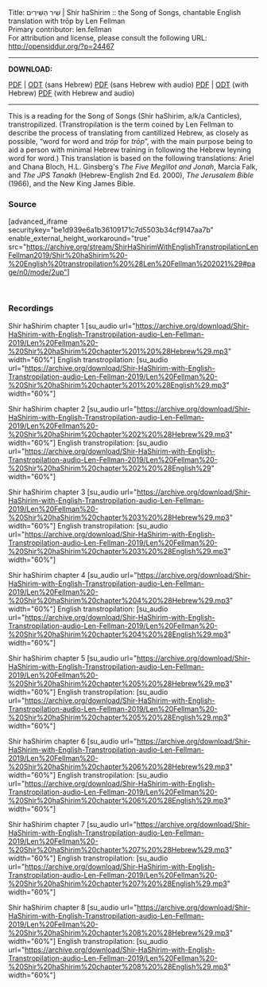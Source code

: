 <html>
<head></head>
<body>
Title: שִׁיר הַשִּׁירִים | Shir haShirim :: the Song of Songs, chantable English translation with trōp by Len Fellman<br />
Primary contributor: len.fellman<br />
For attribution and license, please consult the following URL: <a href="http://opensiddur.org/?p=24467">http://opensiddur.org/?p=24467</a>
<p />
<hr />

<strong>DOWNLOAD:</strong> 

<a href="https://archive.org/download/ShirHaShirimWithEnglishTranstropilationLenFellman2019/Shir%20haShirim%20-%20English%20transtropilation%20%28Len%20Fellman%202021%29%20-%20english%20only.pdf">PDF</a> | <a href="https://archive.org/download/ShirHaShirimWithEnglishTranstropilationLenFellman2019/Shir%20haShirim%20-%20English%20transtropilation%20%28Len%20Fellman%202021%29%20-%20english%20only.odt">ODT</a> (sans Hebrew) 
<a href="https://archive.org/download/ShirHaShirimWithEnglishTranstropilationLenFellman2019/Shir%20haShirim%20-%20English%20transtropilation%20with%20audio%20%28Len%20Fellman%202021%29%20-%20english%20only.pdf">PDF</a> (sans Hebrew with audio)
<a href="https://archive.org/download/ShirHaShirimWithEnglishTranstropilationLenFellman2019/Shir%20haShirim%20-%20English%20transtropilation%20%28Len%20Fellman%202021%29.pdf">PDF</a> | <a href="https://archive.org/download/ShirHaShirimWithEnglishTranstropilationLenFellman2019/Shir%20haShirim%20-%20English%20transtropilation%20%28Len%20Fellman%202021%29.odt">ODT</a> (with Hebrew) 
<a href="https://archive.org/download/ShirHaShirimWithEnglishTranstropilationLenFellman2019/Shir%20haShirim%20-%20English%20transtropilation%20with%20audio%20%28Len%20Fellman%202021%29.pdf">PDF</a> (with Hebrew and audio)

<hr />

This is a reading for the Song of Songs (Shir haShirim, a/k/a Canticles), transtropilized. (Transtropilation is the term coined by Len Fellman to describe the process of translating from cantillized Hebrew, as closely as possible, “word for word and <em>trōp</em> for <em>trōp</em>”, with the main purpose being to aid a person with minimal Hebrew training in following the Hebrew leyning word for word.) This translation is based on the following translations: Ariel and Chana Bloch, H.L. Ginsberg's <em>The Five Megillot and Jonah</em>, Marcia Falk, and <em>The JPS Tanakh</em> (Hebrew-English 2nd Ed. 2000), <em>The Jerusalem Bible</em> (1966), and the New King James Bible.

<h3>Source</h3>

[advanced_iframe securitykey="be1d939e6a1b36109171c7d5503b34cf9147aa7b" enable_external_height_workaround="true" src="https://archive.org/stream/ShirHaShirimWithEnglishTranstropilationLenFellman2019/Shir%20haShirim%20-%20English%20transtropilation%20%28Len%20Fellman%202021%29#page/n0/mode/2up"]

&nbsp;
<h3>Recordings</h3>

Shir haShirim chapter 1 [su_audio url="https://archive.org/download/Shir-HaShirim-with-English-Transtropilation-audio-Len-Fellman-2019/Len%20Fellman%20-%20Shir%20haShirim%20chapter%201%20%28Hebrew%29.mp3" width="60%"]
English transtropilation: [su_audio url="https://archive.org/download/Shir-HaShirim-with-English-Transtropilation-audio-Len-Fellman-2019/Len%20Fellman%20-%20Shir%20haShirim%20chapter%201%20%28English%29.mp3" width="60%"]

Shir haShirim chapter 2 [su_audio url="https://archive.org/download/Shir-HaShirim-with-English-Transtropilation-audio-Len-Fellman-2019/Len%20Fellman%20-%20Shir%20haShirim%20chapter%202%20%28Hebrew%29.mp3" width="60%"]
English transtropilation: [su_audio url="https://archive.org/download/Shir-HaShirim-with-English-Transtropilation-audio-Len-Fellman-2019/Len%20Fellman%20-%20Shir%20haShirim%20chapter%202%20%28English%29" width="60%"]

Shir haShirim chapter 3 [su_audio url="https://archive.org/download/Shir-HaShirim-with-English-Transtropilation-audio-Len-Fellman-2019/Len%20Fellman%20-%20Shir%20haShirim%20chapter%203%20%28Hebrew%29.mp3" width="60%"]
English transtropilation: [su_audio url="https://archive.org/download/Shir-HaShirim-with-English-Transtropilation-audio-Len-Fellman-2019/Len%20Fellman%20-%20Shir%20haShirim%20chapter%203%20%28English%29.mp3" width="60%"]

Shir haShirim chapter 4 [su_audio url="https://archive.org/download/Shir-HaShirim-with-English-Transtropilation-audio-Len-Fellman-2019/Len%20Fellman%20-%20Shir%20haShirim%20chapter%204%20%28Hebrew%29.mp3" width="60%"]
English transtropilation: [su_audio url="https://archive.org/download/Shir-HaShirim-with-English-Transtropilation-audio-Len-Fellman-2019/Len%20Fellman%20-%20Shir%20haShirim%20chapter%204%20%28English%29.mp3" width="60%"]

Shir haShirim chapter 5 [su_audio url="https://archive.org/download/Shir-HaShirim-with-English-Transtropilation-audio-Len-Fellman-2019/Len%20Fellman%20-%20Shir%20haShirim%20chapter%205%20%28Hebrew%29.mp3" width="60%"]
English transtropilation: [su_audio url="https://archive.org/download/Shir-HaShirim-with-English-Transtropilation-audio-Len-Fellman-2019/Len%20Fellman%20-%20Shir%20haShirim%20chapter%205%20%28English%29.mp3" width="60%"]

Shir haShirim chapter 6 [su_audio url="https://archive.org/download/Shir-HaShirim-with-English-Transtropilation-audio-Len-Fellman-2019/Len%20Fellman%20-%20Shir%20haShirim%20chapter%206%20%28Hebrew%29.mp3" width="60%"]
English transtropilation: [su_audio url="https://archive.org/download/Shir-HaShirim-with-English-Transtropilation-audio-Len-Fellman-2019/Len%20Fellman%20-%20Shir%20haShirim%20chapter%206%20%28English%29.mp3" width="60%"]

Shir haShirim chapter 7 [su_audio url="https://archive.org/download/Shir-HaShirim-with-English-Transtropilation-audio-Len-Fellman-2019/Len%20Fellman%20-%20Shir%20haShirim%20chapter%207%20%28Hebrew%29.mp3" width="60%"]
English transtropilation: [su_audio url="https://archive.org/download/Shir-HaShirim-with-English-Transtropilation-audio-Len-Fellman-2019/Len%20Fellman%20-%20Shir%20haShirim%20chapter%207%20%28English%29.mp3" width="60%"]

Shir haShirim chapter 8 [su_audio url="https://archive.org/download/Shir-HaShirim-with-English-Transtropilation-audio-Len-Fellman-2019/Len%20Fellman%20-%20Shir%20haShirim%20chapter%208%20%28Hebrew%29.mp3" width="60%"]
English transtropilation: [su_audio url="https://archive.org/download/Shir-HaShirim-with-English-Transtropilation-audio-Len-Fellman-2019/Len%20Fellman%20-%20Shir%20haShirim%20chapter%208%20%28English%29.mp3" width="60%"]

&nbsp;
</body>
</html>